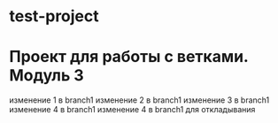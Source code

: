 # test-project
# Проект для работы с ветками. Модуль 3

изменение 1 в branch1
изменение 2 в branch1
изменение 3 в branch1
изменение 4 в branch1
изменение 4 в branch1 для откладывания
